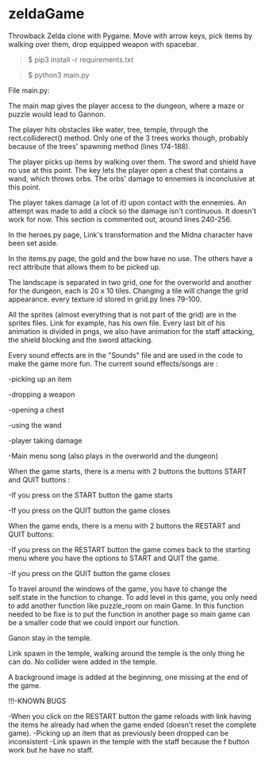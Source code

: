 # zeldaGame
Throwback Zelda clone with Pygame. Move with arrow keys, pick items by walking over them, drop equipped weapon with spacebar.

> $ pip3 install -r requirements.txt

> $ python3 main.py

File main.py:

The main map gives the player access to the dungeon, where a maze or puzzle would lead to Gannon. 

The player hits obstacles like water, tree, temple, through the rect.colliderect() method. Only one of the 3 trees works though, probably because of the trees' spawning method (lines 174-188).

The player picks up items by walking over them. The sword and shield have no use at this point. The key lets the player open a chest that contains a wand, which throws orbs. The orbs' damage to ennemies is inconclusive at this point.

The player takes damage (a lot of it) upon contact with the ennemies. An attempt was made to add a clock so the damage isn't continuous. It doesn't work for now. This section is commented out, around lines 240-256.


In the heroes.py page, Link's transformation and the Midna character have been set aside.

In the items.py page, the gold and the bow have no use. The others have a rect attribute that allows them to be picked up.

The landscape is separated in two grid, one for the overworld and another for the dungeon, each is 20 x 10 tiles. Changing a tile will change the grid appearance. every texture id stored in grid.py lines 79-100.

All the sprites (almost everything that is not part of the grid) are in the sprites files. Link for example, has his own file. Every last bit of his animation is divided in pngs, we also have animation for the staff attacking, the shield blocking and the sword attacking.

Every sound effects are in the "Sounds" file and are used in the code to make the game more fun. The current sound effects/songs are :

-picking up an item

-dropping a weapon

-opening a chest

-using the wand

-player taking damage

-Main menu song (also plays in the overworld and the dungeon)


When the game starts, there is a menu with 2 buttons the buttons START and QUIT buttons : 

-If you press on the START button the game starts

-If you press on the QUIT button the game closes

When the game ends, there is a menu with 2 buttons the RESTART and QUIT buttons:

-If you press on the RESTART button the game comes back to the starting menu where you have the options to START and QUIT the game.

-If you press on the QUIT button the game closes

To travel around the windows of the game, you have to change the self.state in the function to change. 
To add level in this game, you only need to add another function like puzzle_room on main Game.
In this function needed to be fixe is to put the function in another page so main game can be a smaller code that we could import our function.

Ganon stay in the temple.

Link spawn in the temple, walking around the temple is the only thing he can do. No collider were added in the temple.

A background image is added at the beginning, one missing at the end of the game. 


!!!-KNOWN BUGS

-When you click on the RESTART button the game reloads with link having the items he already had when the game ended (doesn't reset the complete game).
-Picking up an item that as previously been dropped can be inconsistent 
-Link spawn in the temple with the staff because the f button work but he have no staff.

